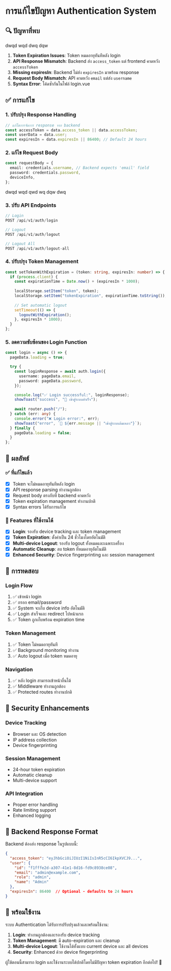 # การแก้ไขปัญหา Authentication System

## 🔍 **ปัญหาที่พบ**
dwqd
wqd
dwq
dqw

<!-- fwefwec -->

1. **Token Expiration Issues**: Token หมดอายุทันทีหลัง login
2. **API Response Mismatch**: Backend ส่ง `access_token` แต่ frontend คาดหวัง `accessToken`
3. **Missing expiresIn**: Backend ไม่ส่ง `expiresIn` มาพร้อม response
4. **Request Body Mismatch**: API คาดหวัง `email` แต่ส่ง `username`
5. **Syntax Error**: โค้ดซ้ำกันในไฟล์ login.vue

## ✅ **การแก้ไข**

### 1. **ปรับปรุง Response Handling**
```typescript
// แก้ไขการจัดการ response จาก backend
const accessToken = data.access_token || data.accessToken;
const userData = data.user;
const expiresIn = data.expiresIn || 86400; // Default 24 hours
```

### 2. **แก้ไข Request Body**
```typescript
const requestBody = {
  email: credentials.username, // Backend expects 'email' field
  password: credentials.password,
  deviceInfo,
};
```


dwqd
wqd
qwd
wq
dqw
dwq

### 3. **ปรับ API Endpoints**
```typescript
// Login
POST /api/v1/auth/login

// Logout
POST /api/v1/auth/logout

// Logout All
POST /api/v1/auth/logout-all
```

### 4. **ปรับปรุง Token Management**
```typescript
const setTokenWithExpiration = (token: string, expiresIn: number) => {
  if (process.client) {
    const expirationTime = Date.now() + (expiresIn * 1000);
    
    localStorage.setItem("token", token);
    localStorage.setItem("tokenExpiration", expirationTime.toString());
    
    // Set automatic logout
    setTimeout(() => {
      logoutWithExpiration();
    }, expiresIn * 1000);
  }
};
```

### 5. **ลดความซับซ้อนของ Login Function**
```typescript
const login = async () => {
  pageData.loading = true;

  try {
    const loginResponse = await auth.login({
      username: pageData.email,
      password: pageData.password,
    });

    console.log("✅ Login successful:", loginResponse);
    showToast("success", "🎉 เข้าสู่ระบบสำเร็จ");
    
    await router.push("/");
  } catch (err: any) {
    console.error("❌ Login error:", err);
    showToast("error", `🚫 ${err.message || "เข้าสู่ระบบล้มเหลว"}`);
  } finally {
    pageData.loading = false;
  }
};
```

## 🎯 **ผลลัพธ์**

### ✅ **ที่แก้ไขแล้ว**
- [x] Token จะไม่หมดอายุทันทีหลัง login
- [x] API response parsing ทำงานถูกต้อง
- [x] Request body ตรงกับที่ backend คาดหวัง
- [x] Token expiration management ทำงานปกติ
- [x] Syntax errors ได้รับการแก้ไข

### 🔧 **Features ที่ใช้งานได้**
- [x] **Login**: รองรับ device tracking และ token management
- [x] **Token Expiration**: ตั้งค่าเป็น 24 ชั่วโมงโดยอัตโนมัติ
- [x] **Multi-device Logout**: รองรับ logout ทั้งหมดและเฉพาะเครื่อง
- [x] **Automatic Cleanup**: ลบ token ที่หมดอายุอัตโนมัติ
- [x] **Enhanced Security**: Device fingerprinting และ session management

## 🧪 **การทดสอบ**

### **Login Flow**
1. ✅ เข้าหน้า login
2. ✅ กรอก email/password
3. ✅ System จะเก็บ device info อัตโนมัติ
4. ✅ Login สำเร็จและ redirect ไปหน้าแรก
5. ✅ Token ถูกเก็บพร้อม expiration time

### **Token Management**
1. ✅ Token ไม่หมดอายุทันที
2. ✅ Background monitoring ทำงาน
3. ✅ Auto logout เมื่อ token หมดอายุ

### **Navigation**
1. ✅ หลัง login สามารถเข้าหน้าอื่นได้
2. ✅ Middleware ทำงานถูกต้อง
3. ✅ Protected routes ทำงานปกติ

## 🔐 **Security Enhancements**

### **Device Tracking**
- Browser และ OS detection
- IP address collection
- Device fingerprinting

### **Session Management**
- 24-hour token expiration
- Automatic cleanup
- Multi-device support

### **API Integration**
- Proper error handling
- Rate limiting support
- Enhanced logging

## 📝 **Backend Response Format**

Backend ต้องส่ง response ในรูปแบบนี้:

```json
{
  "access_token": "eyJhbGciOiJIUzI1NiIsInR5cCI6IkpXVCJ9...",
  "user": {
    "id": "f1fffe2d-a307-41e1-8d16-fd9c8938ce08",
    "email": "admin@example.com",
    "role": "admin",
    "name": "Admin"
  },
  "expiresIn": 86400  // Optional - defaults to 24 hours
}
```

## 🚀 **พร้อมใช้งาน**

ระบบ Authentication ได้รับการปรับปรุงแล้วและพร้อมใช้งาน:

1. **Login**: ทำงานถูกต้องและรองรับ device tracking
2. **Token Management**: มี auto-expiration และ cleanup
3. **Multi-device Logout**: ใช้งานได้ทั้งแบบ current device และ all devices
4. **Security**: Enhanced ด้วย device fingerprinting

ผู้ใช้ตอนนี้สามารถ login และใช้งานระบบได้ปกติโดยไม่มีปัญหา token expiration อีกต่อไป! 🎉

